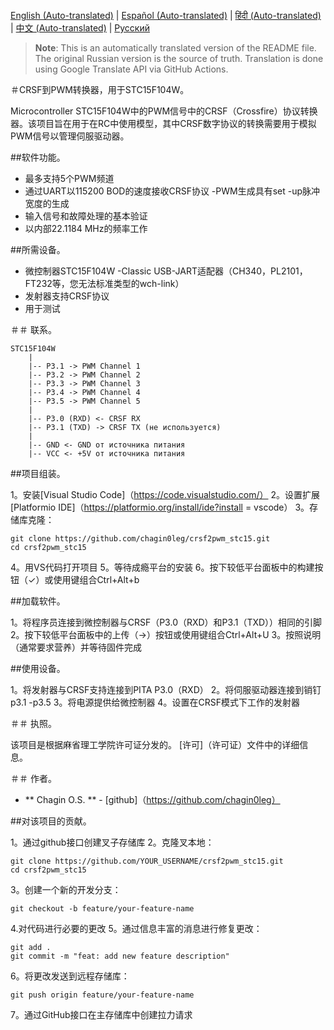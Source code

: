 [English (Auto-translated)](README.en.md) | [Español (Auto-translated)](README.es.md) | [हिंदी (Auto-translated)](README.hi.md) | [中文 (Auto-translated)](README.zh-CN.md) | [Русский](README.md)

> **Note**: This is an automatically translated version of the README file. The original Russian version is the source of truth. Translation is done using Google Translate API via GitHub Actions.

＃CRSF到PWM转换器，用于STC15F104W。

Microcontroller STC15F104W中的PWM信号中的CRSF（Crossfire）协议转换器。该项目旨在用于在RC中使用模型，其中CRSF数字协议的转换需要用于模拟PWM信号以管理伺服驱动器。

##软件功能。

 - 最多支持5个PWM频道
 - 通过UART以115200 BOD的速度接收CRSF协议
-PWM生成具有set -up脉冲宽度的生成
 - 输入信号和故障处理的基本验证
 - 以内部22.1184 MHz的频率工作

##所需设备。

 - 微控制器STC15F104W
-Classic USB-JART适配器（CH340，PL2101，FT232等，您无法标准类型的wch-link）
 - 发射器支持CRSF协议
 - 用于测试

＃＃ 联系。

```
STC15F104W
    |
    |-- P3.1 -> PWM Channel 1
    |-- P3.2 -> PWM Channel 2
    |-- P3.3 -> PWM Channel 3
    |-- P3.4 -> PWM Channel 4
    |-- P3.5 -> PWM Channel 5
    |
    |-- P3.0 (RXD) <- CRSF RX
    |-- P3.1 (TXD) -> CRSF TX (не используется)
    |
    |-- GND <- GND от источника питания
    |-- VCC <- +5V от источника питания
```

##项目组装。

1。安装[Visual Studio Code]（https://code.visualstudio.com/）
2。设置扩展[Platformio IDE]（https://platformio.org/install/ide?install = vscode）
3。存储库克隆：
```
git clone https://github.com/chagin0leg/crsf2pwm_stc15.git
cd crsf2pwm_stc15
```
4。用VS代码打开项目
5。等待成瘾平台的安装
6。按下较低平台面板中的构建按钮（✓）或使用键组合Ctrl+Alt+b

##加载软件。

1。将程序员连接到微控制器与CRSF（P3.0（RXD）和P3.1（TXD））相同的引脚
2。按下较低平台面板中的上传（→）按钮或使用键组合Ctrl+Alt+U
3。按照说明（通常要求营养）并等待固件完成

##使用设备。

1。将发射器与CRSF支持连接到PITA P3.0（RXD）
2。将伺服驱动器连接到销钉p3.1 -p3.5
3。将电源提供给微控制器
4。设置在CRSF模式下工作的发射器

＃＃ 执照。

该项目是根据麻省理工学院许可证分发的。 [许可]（许可证）文件中的详细信息。

＃＃ 作者。

 -  ** Chagin O.S. **  -  [github]（https://github.com/chagin0leg）

##对该项目的贡献。

1。通过github接口创建叉子存储库
2。克隆叉本地：
```
git clone https://github.com/YOUR_USERNAME/crsf2pwm_stc15.git
cd crsf2pwm_stc15
```
3。创建一个新的开发分支：
```
git checkout -b feature/your-feature-name
```
4.对代码进行必要的更改
5。通过信息丰富的消息进行修复更改：
```
git add .
git commit -m "feat: add new feature description"
```
6。将更改发送到远程存储库：
```
git push origin feature/your-feature-name
```
7。通过GitHub接口在主存储库中创建拉力请求